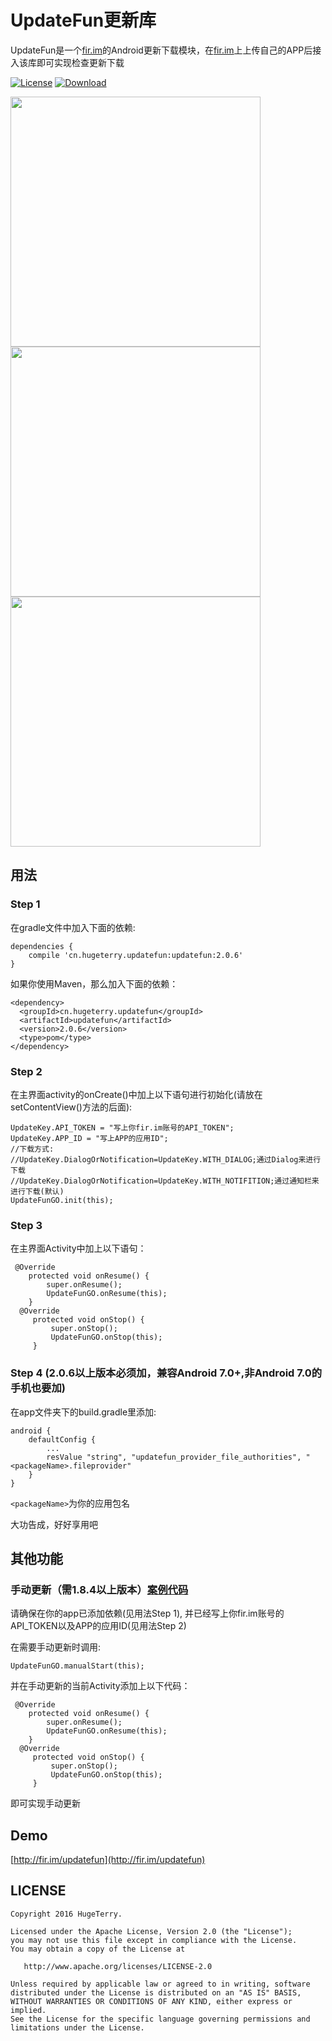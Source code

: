 # UpdateFun更新库

UpdateFun是一个[fir.im](http://fir.im/)的Android更新下载模块，在[fir.im](http://fir.im/)上上传自己的APP后接入该库即可实现检查更新下载

[![License](https://img.shields.io/badge/license-Apache%202.0-blue.svg)](https://github.com/hugeterry/UpdateDemo/blob/master/LICENSE.txt)
[![Download](https://api.bintray.com/packages/hugeterry/update/UpdateFun/images/download.svg) ](https://bintray.com/hugeterry/update/UpdateFun/_latestVersion)

<img src="showUI/1.png" height="400"/>  <img src="showUI/2.png" height="400"/>  <img src="showUI/3.png" height="400"/>


## 用法

### Step 1

在gradle文件中加入下面的依赖:

```
dependencies {
    compile 'cn.hugeterry.updatefun:updatefun:2.0.6'
}
```

如果你使用Maven，那么加入下面的依赖：

```
<dependency>
  <groupId>cn.hugeterry.updatefun</groupId>
  <artifactId>updatefun</artifactId>
  <version>2.0.6</version>
  <type>pom</type>
</dependency>
```

### Step 2

在主界面activity的onCreate()中加上以下语句进行初始化(请放在setContentView()方法的后面):

```
UpdateKey.API_TOKEN = "写上你fir.im账号的API_TOKEN";
UpdateKey.APP_ID = "写上APP的应用ID";
//下载方式:
//UpdateKey.DialogOrNotification=UpdateKey.WITH_DIALOG;通过Dialog来进行下载
//UpdateKey.DialogOrNotification=UpdateKey.WITH_NOTIFITION;通过通知栏来进行下载(默认)
UpdateFunGO.init(this);
```

### Step 3

在主界面Activity中加上以下语句：

```
 @Override
    protected void onResume() {
        super.onResume();
        UpdateFunGO.onResume(this);
    }
  @Override
     protected void onStop() {
         super.onStop();
         UpdateFunGO.onStop(this);
     }
```

### Step 4 (2.0.6以上版本必须加，兼容Android 7.0+,非Android 7.0的手机也要加)

在app文件夹下的build.gradle里添加:

```
android {
    defaultConfig {
        ...
        resValue "string", "updatefun_provider_file_authorities", "<packageName>.fileprovider"
    }
}
```

`<packageName>`为你的应用包名</b>

大功告成，好好享用吧

## 其他功能

### 手动更新（需1.8.4以上版本）[案例代码](sample/src/main/java/cn/hugeterry/updatedemo/ManualUpdateActivity.java)

请确保在你的app已添加依赖(见用法Step 1),
并已经写上你fir.im账号的API_TOKEN以及APP的应用ID(见用法Step 2)

在需要手动更新时调用:
```
UpdateFunGO.manualStart(this);
```
并在手动更新的当前Activity添加上以下代码：
```
 @Override
    protected void onResume() {
        super.onResume();
        UpdateFunGO.onResume(this);
    }
  @Override
     protected void onStop() {
         super.onStop();
         UpdateFunGO.onStop(this);
     }
```
即可实现手动更新



## Demo
[http://fir.im/updatefun](http://fir.im/updatefun)


## LICENSE


    Copyright 2016 HugeTerry.

    Licensed under the Apache License, Version 2.0 (the "License");
    you may not use this file except in compliance with the License.
    You may obtain a copy of the License at

       http://www.apache.org/licenses/LICENSE-2.0

    Unless required by applicable law or agreed to in writing, software
    distributed under the License is distributed on an "AS IS" BASIS,
    WITHOUT WARRANTIES OR CONDITIONS OF ANY KIND, either express or implied.
    See the License for the specific language governing permissions and
    limitations under the License.


